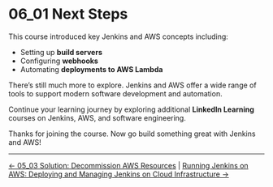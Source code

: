 # 06_01 Next Steps

This course introduced key Jenkins and AWS concepts including:

- Setting up **build servers**
- Configuring **webhooks**
- Automating **deployments to AWS Lambda**

There’s still much more to explore.  Jenkins and AWS offer a wide range of tools to support modern software development and automation.

Continue your learning journey by exploring additional **LinkedIn Learning** courses on Jenkins, AWS, and software engineering.

Thanks for joining the course. Now go build something great with Jenkins and AWS!

<!-- FooterStart -->
---
[← 05_03 Solution: Decommission AWS Resources](../../ch5_shut_down_aws_resources/05_03_solution_decommission_aws_resources/README.md) | [Running Jenkins on AWS: Deploying and Managing Jenkins on Cloud Infrastructure →](../../README.md)
<!-- FooterEnd -->
